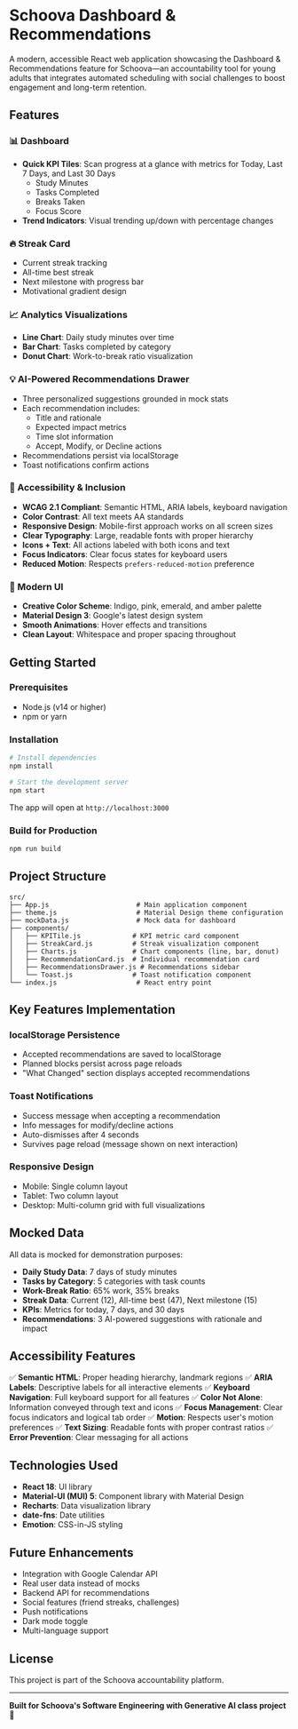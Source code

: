 # Schoova Dashboard & Recommendations

A modern, accessible React web application showcasing the Dashboard & Recommendations feature for Schoova—an accountability tool for young adults that integrates automated scheduling with social challenges to boost engagement and long-term retention.

## Features

### 📊 Dashboard
- **Quick KPI Tiles**: Scan progress at a glance with metrics for Today, Last 7 Days, and Last 30 Days
  - Study Minutes
  - Tasks Completed
  - Breaks Taken
  - Focus Score
- **Trend Indicators**: Visual trending up/down with percentage changes

### 🔥 Streak Card
- Current streak tracking
- All-time best streak
- Next milestone with progress bar
- Motivational gradient design

### 📈 Analytics Visualizations
- **Line Chart**: Daily study minutes over time
- **Bar Chart**: Tasks completed by category
- **Donut Chart**: Work-to-break ratio visualization

### 💡 AI-Powered Recommendations Drawer
- Three personalized suggestions grounded in mock stats
- Each recommendation includes:
  - Title and rationale
  - Expected impact metrics
  - Time slot information
  - Accept, Modify, or Decline actions
- Recommendations persist via localStorage
- Toast notifications confirm actions

### 📱 Accessibility & Inclusion
- **WCAG 2.1 Compliant**: Semantic HTML, ARIA labels, keyboard navigation
- **Color Contrast**: All text meets AA standards
- **Responsive Design**: Mobile-first approach works on all screen sizes
- **Clear Typography**: Large, readable fonts with proper hierarchy
- **Icons + Text**: All actions labeled with both icons and text
- **Focus Indicators**: Clear focus states for keyboard users
- **Reduced Motion**: Respects `prefers-reduced-motion` preference

### 🎨 Modern UI
- **Creative Color Scheme**: Indigo, pink, emerald, and amber palette
- **Material Design 3**: Google's latest design system
- **Smooth Animations**: Hover effects and transitions
- **Clean Layout**: Whitespace and proper spacing throughout

## Getting Started

### Prerequisites
- Node.js (v14 or higher)
- npm or yarn

### Installation

```bash
# Install dependencies
npm install

# Start the development server
npm start
```

The app will open at `http://localhost:3000`

### Build for Production

```bash
npm run build
```

## Project Structure

```
src/
├── App.js                      # Main application component
├── theme.js                    # Material Design theme configuration
├── mockData.js                 # Mock data for dashboard
├── components/
│   ├── KPITile.js             # KPI metric card component
│   ├── StreakCard.js          # Streak visualization component
│   ├── Charts.js              # Chart components (line, bar, donut)
│   ├── RecommendationCard.js  # Individual recommendation card
│   ├── RecommendationsDrawer.js # Recommendations sidebar
│   └── Toast.js               # Toast notification component
└── index.js                    # React entry point
```

## Key Features Implementation

### localStorage Persistence
- Accepted recommendations are saved to localStorage
- Planned blocks persist across page reloads
- "What Changed" section displays accepted recommendations

### Toast Notifications
- Success message when accepting a recommendation
- Info messages for modify/decline actions
- Auto-dismisses after 4 seconds
- Survives page reload (message shown on next interaction)

### Responsive Design
- Mobile: Single column layout
- Tablet: Two column layout
- Desktop: Multi-column grid with full visualizations

## Mocked Data

All data is mocked for demonstration purposes:
- **Daily Study Data**: 7 days of study minutes
- **Tasks by Category**: 5 categories with task counts
- **Work-Break Ratio**: 65% work, 35% breaks
- **Streak Data**: Current (12), All-time best (47), Next milestone (15)
- **KPIs**: Metrics for today, 7 days, and 30 days
- **Recommendations**: 3 AI-powered suggestions with rationale and impact

## Accessibility Features

✅ **Semantic HTML**: Proper heading hierarchy, landmark regions
✅ **ARIA Labels**: Descriptive labels for all interactive elements
✅ **Keyboard Navigation**: Full keyboard support for all features
✅ **Color Not Alone**: Information conveyed through text and icons
✅ **Focus Management**: Clear focus indicators and logical tab order
✅ **Motion**: Respects user's motion preferences
✅ **Text Sizing**: Readable fonts with proper contrast ratios
✅ **Error Prevention**: Clear messaging for all actions

## Technologies Used

- **React 18**: UI library
- **Material-UI (MUI) 5**: Component library with Material Design
- **Recharts**: Data visualization library
- **date-fns**: Date utilities
- **Emotion**: CSS-in-JS styling

## Future Enhancements

- Integration with Google Calendar API
- Real user data instead of mocks
- Backend API for recommendations
- Social features (friend streaks, challenges)
- Push notifications
- Dark mode toggle
- Multi-language support

## License

This project is part of the Schoova accountability platform.

---

**Built for Schoova's Software Engineering with Generative AI class project** 🚀
